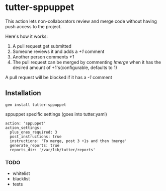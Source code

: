 # tutter-sppuppet

This action lets non-collaborators review and merge code without having push access to the project.

Here's how it works:

1. A pull request get submitted
2. Someone reviews it and adds a _+1_ comment
3. Another person comments _+1_
4. The pull request can be merged by commenting _!merge_ when it has the
desired amount of +1's(configurable, defaults to 1)

A pull request will be blocked if it has a _-1_ comment

## Installation

    gem install tutter-sppuppet

sppuppet specific settings (goes into tutter.yaml)

    action: 'sppuppet'
    action_settings:
      plus_ones_required: 3
      post_instructions: true
      instructions: 'To merge, post 3 +1s and then !merge'
      generate_reports: true
      reports_dir: '/var/lib/tutter/reports'

### TODO
* whitelist
* blacklist
* tests
